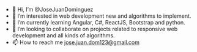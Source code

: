 - 👋 Hi, I’m @JoseJuanDominguez
- 👀 I’m interested in web development new and algorithms to implement. 
- 🌱 I’m currently learning Angular, C#, ReactJS, Bootstrap and python. 
- 💞️ I’m looking to collaborate on projects related to responsive web development and all kinds of algorithms. 
- 📫 How to reach me jose.juan.dom123@gmail.com 

<!---
JoseJuanDominguez/JoseJuanDominguez is a ✨ special ✨ repository because its `README.md` (this file) appears on your GitHub profile.
You can click the Preview link to take a look at your changes.
--->
